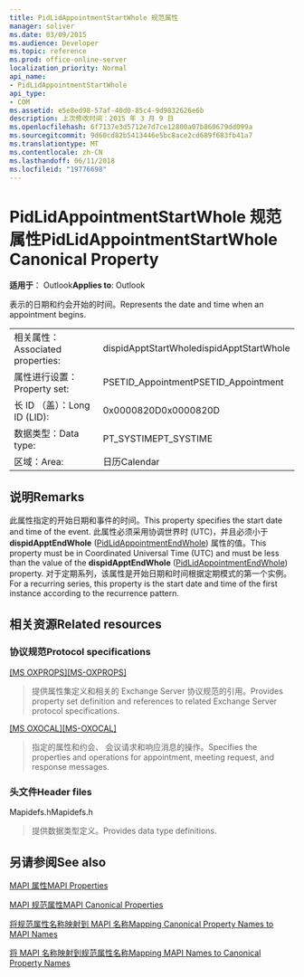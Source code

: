 ```yaml
---
title: PidLidAppointmentStartWhole 规范属性
manager: soliver
ms.date: 03/09/2015
ms.audience: Developer
ms.topic: reference
ms.prod: office-online-server
localization_priority: Normal
api_name:
- PidLidAppointmentStartWhole
api_type:
- COM
ms.assetid: e5e8ed98-57af-40d0-85c4-9d9832626e6b
description: 上次修改时间：2015 年 3 月 9 日
ms.openlocfilehash: 6f7137e3d5712e7d7ce12800a07b860679dd099a
ms.sourcegitcommit: 9d60cd82b5413446e5bc8ace2cd689f683fb41a7
ms.translationtype: MT
ms.contentlocale: zh-CN
ms.lasthandoff: 06/11/2018
ms.locfileid: "19776698"
---
```

# <a name="pidlidappointmentstartwhole-canonical-property"></a><span data-ttu-id="64c80-103">PidLidAppointmentStartWhole 规范属性</span><span class="sxs-lookup"><span data-stu-id="64c80-103">PidLidAppointmentStartWhole Canonical Property</span></span>

  
  
<span data-ttu-id="64c80-104">**适用于**： Outlook</span><span class="sxs-lookup"><span data-stu-id="64c80-104">**Applies to**: Outlook</span></span> 
  
<span data-ttu-id="64c80-105">表示的日期和约会开始的时间。</span><span class="sxs-lookup"><span data-stu-id="64c80-105">Represents the date and time when an appointment begins.</span></span>
  
|||
|:-----|:-----|
|<span data-ttu-id="64c80-106">相关属性：</span><span class="sxs-lookup"><span data-stu-id="64c80-106">Associated properties:</span></span>  <br/> |<span data-ttu-id="64c80-107">dispidApptStartWhole</span><span class="sxs-lookup"><span data-stu-id="64c80-107">dispidApptStartWhole</span></span>  <br/> |
|<span data-ttu-id="64c80-108">属性进行设置：</span><span class="sxs-lookup"><span data-stu-id="64c80-108">Property set:</span></span>  <br/> |<span data-ttu-id="64c80-109">PSETID_Appointment</span><span class="sxs-lookup"><span data-stu-id="64c80-109">PSETID_Appointment</span></span>  <br/> |
|<span data-ttu-id="64c80-110">长 ID （盖）：</span><span class="sxs-lookup"><span data-stu-id="64c80-110">Long ID (LID):</span></span>  <br/> |<span data-ttu-id="64c80-111">0x0000820D</span><span class="sxs-lookup"><span data-stu-id="64c80-111">0x0000820D</span></span>  <br/> |
|<span data-ttu-id="64c80-112">数据类型：</span><span class="sxs-lookup"><span data-stu-id="64c80-112">Data type:</span></span>  <br/> |<span data-ttu-id="64c80-113">PT_SYSTIME</span><span class="sxs-lookup"><span data-stu-id="64c80-113">PT_SYSTIME</span></span>  <br/> |
|<span data-ttu-id="64c80-114">区域：</span><span class="sxs-lookup"><span data-stu-id="64c80-114">Area:</span></span>  <br/> |<span data-ttu-id="64c80-115">日历</span><span class="sxs-lookup"><span data-stu-id="64c80-115">Calendar</span></span>  <br/> |
   
## <a name="remarks"></a><span data-ttu-id="64c80-116">说明</span><span class="sxs-lookup"><span data-stu-id="64c80-116">Remarks</span></span>

<span data-ttu-id="64c80-117">此属性指定的开始日期和事件的时间。</span><span class="sxs-lookup"><span data-stu-id="64c80-117">This property specifies the start date and time of the event.</span></span> <span data-ttu-id="64c80-118">此属性必须采用协调世界时 (UTC)，并且必须小于**dispidApptEndWhole** ([PidLidAppointmentEndWhole](pidlidappointmentendwhole-canonical-property.md)) 属性的值。</span><span class="sxs-lookup"><span data-stu-id="64c80-118">This property must be in Coordinated Universal Time (UTC) and must be less than the value of the **dispidApptEndWhole** ([PidLidAppointmentEndWhole](pidlidappointmentendwhole-canonical-property.md)) property.</span></span> <span data-ttu-id="64c80-119">对于定期系列，该属性是开始日期和时间根据定期模式的第一个实例。</span><span class="sxs-lookup"><span data-stu-id="64c80-119">For a recurring series, this property is the start date and time of the first instance according to the recurrence pattern.</span></span>
  
## <a name="related-resources"></a><span data-ttu-id="64c80-120">相关资源</span><span class="sxs-lookup"><span data-stu-id="64c80-120">Related resources</span></span>

### <a name="protocol-specifications"></a><span data-ttu-id="64c80-121">协议规范</span><span class="sxs-lookup"><span data-stu-id="64c80-121">Protocol specifications</span></span>

<span data-ttu-id="64c80-122">[[MS OXPROPS]](http://msdn.microsoft.com/library/f6ab1613-aefe-447d-a49c-18217230b148%28Office.15%29.aspx)</span><span class="sxs-lookup"><span data-stu-id="64c80-122">[[MS-OXPROPS]](http://msdn.microsoft.com/library/f6ab1613-aefe-447d-a49c-18217230b148%28Office.15%29.aspx)</span></span>
  
> <span data-ttu-id="64c80-123">提供属性集定义和相关的 Exchange Server 协议规范的引用。</span><span class="sxs-lookup"><span data-stu-id="64c80-123">Provides property set definition and references to related Exchange Server protocol specifications.</span></span>
    
<span data-ttu-id="64c80-124">[[MS OXOCAL]](http://msdn.microsoft.com/library/09861fde-c8e4-4028-9346-e7c214cfdba1%28Office.15%29.aspx)</span><span class="sxs-lookup"><span data-stu-id="64c80-124">[[MS-OXOCAL]](http://msdn.microsoft.com/library/09861fde-c8e4-4028-9346-e7c214cfdba1%28Office.15%29.aspx)</span></span>
  
> <span data-ttu-id="64c80-125">指定的属性和约会、 会议请求和响应消息的操作。</span><span class="sxs-lookup"><span data-stu-id="64c80-125">Specifies the properties and operations for appointment, meeting request, and response messages.</span></span>
    
### <a name="header-files"></a><span data-ttu-id="64c80-126">头文件</span><span class="sxs-lookup"><span data-stu-id="64c80-126">Header files</span></span>

<span data-ttu-id="64c80-127">Mapidefs.h</span><span class="sxs-lookup"><span data-stu-id="64c80-127">Mapidefs.h</span></span>
  
> <span data-ttu-id="64c80-128">提供数据类型定义。</span><span class="sxs-lookup"><span data-stu-id="64c80-128">Provides data type definitions.</span></span>
    
## <a name="see-also"></a><span data-ttu-id="64c80-129">另请参阅</span><span class="sxs-lookup"><span data-stu-id="64c80-129">See also</span></span>



[<span data-ttu-id="64c80-130">MAPI 属性</span><span class="sxs-lookup"><span data-stu-id="64c80-130">MAPI Properties</span></span>](mapi-properties.md)
  
[<span data-ttu-id="64c80-131">MAPI 规范属性</span><span class="sxs-lookup"><span data-stu-id="64c80-131">MAPI Canonical Properties</span></span>](mapi-canonical-properties.md)
  
[<span data-ttu-id="64c80-132">将规范属性名称映射到 MAPI 名称</span><span class="sxs-lookup"><span data-stu-id="64c80-132">Mapping Canonical Property Names to MAPI Names</span></span>](mapping-canonical-property-names-to-mapi-names.md)
  
[<span data-ttu-id="64c80-133">将 MAPI 名称映射到规范属性名称</span><span class="sxs-lookup"><span data-stu-id="64c80-133">Mapping MAPI Names to Canonical Property Names</span></span>](mapping-mapi-names-to-canonical-property-names.md)

